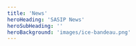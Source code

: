 ```yaml
---
title: 'News'
heroHeading: 'SASIP News'
heroSubHeading: ''
heroBackground: 'images/ice-bandeau.png'
---
```

